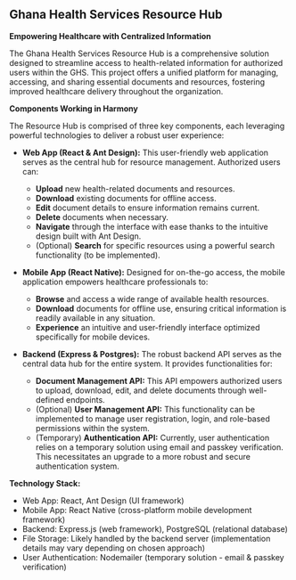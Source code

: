 ## Ghana Health Services Resource Hub

**Empowering Healthcare with Centralized Information**

The Ghana Health Services Resource Hub is a comprehensive solution designed to streamline access to health-related information for authorized users within the GHS. This project offers a unified platform for managing, accessing, and sharing essential documents and resources, fostering improved healthcare delivery throughout the organization.

**Components Working in Harmony**

The Resource Hub is comprised of three key components, each leveraging powerful technologies to deliver a robust user experience:

* **Web App (React & Ant Design):** This user-friendly web application serves as the central hub for resource management. Authorized users can:
    * **Upload** new health-related documents and resources.
    * **Download** existing documents for offline access.
    * **Edit** document details to ensure information remains current.
    * **Delete** documents when necessary.
    * **Navigate** through the interface with ease thanks to the intuitive design built with Ant Design.
    * (Optional) **Search** for specific resources using a powerful search functionality (to be implemented).

* **Mobile App (React Native):** Designed for on-the-go access, the mobile application empowers healthcare professionals to:
    * **Browse** and access a wide range of available health resources.
    * **Download** documents for offline use, ensuring critical information is readily available in any situation.
    * **Experience** an intuitive and user-friendly interface optimized specifically for mobile devices.

* **Backend (Express & Postgres):** The robust backend API serves as the central data hub for the entire system. It provides functionalities for:
    * **Document Management API:** This API empowers authorized users to upload, download, edit, and delete documents through well-defined endpoints.
    * (Optional) **User Management API:** This functionality can be implemented to manage user registration, login, and role-based permissions within the system.
    * (Temporary) **Authentication API:** Currently, user authentication relies on a temporary solution using email and passkey verification. This necessitates an upgrade to a more robust and secure authentication system.

**Technology Stack:**

* Web App: React, Ant Design (UI framework)
* Mobile App: React Native (cross-platform mobile development framework)
* Backend: Express.js (web framework), PostgreSQL (relational database)
* File Storage: Likely handled by the backend server (implementation details may vary depending on chosen approach)
* User Authentication: Nodemailer (temporary solution - email & passkey verification)



